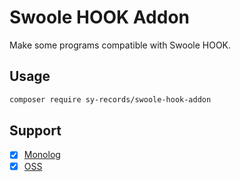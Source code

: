 # Swoole HOOK Addon

Make some programs compatible with Swoole HOOK.

## Usage

```bash
composer require sy-records/swoole-hook-addon
```

## Support

- [x] [Monolog](https://github.com/sy-records/swoole-hook-addon/blob/master/src/Monolog.php)
- [x] [OSS](https://github.com/sy-records/swoole-hook-addon/blob/master/src/OSS.php)
